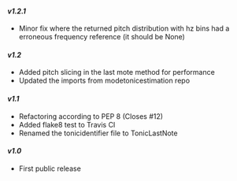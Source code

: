 #### *v1.2.1*
 - Minor fix where the returned pitch distribution with hz bins had a erroneous frequency reference (it should be None)

#### *v1.2*
 - Added pitch slicing in the last mote method for performance 
 - Updated the imports from modetonicestimation repo

#### *v1.1*
- Refactoring according to PEP 8 (Closes #12)
- Added flake8 test to Travis CI
- Renamed the tonicidentifier file to TonicLastNote

#### *v1.0*
- First public release
